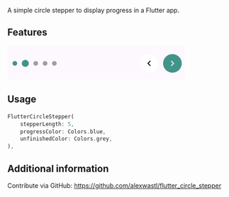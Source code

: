 A simple circle stepper to display progress in a Flutter app. 

## Features

<img src="https://github.com/alexwastl/flutter_circle_stepper/raw/main/assets/stepper_preview.png" alt="screenshot" width="400"/>

## Usage

```dart
FlutterCircleStepper(
    stepperLength: 5,
    progressColor: Colors.blue,
    unfinishedColor: Colors.grey,
),
```

## Additional information

Contribute via GitHub: https://github.com/alexwastl/flutter_circle_stepper 
